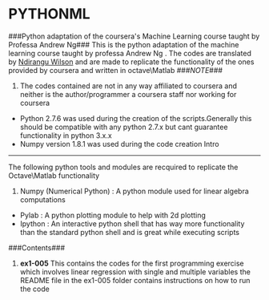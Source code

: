 

PYTHONML
==============
###Python adaptation of the coursera's Machine Learning course  taught by Professa Andrew Ng###
This is the python adaptation of the machine learning course taught by professa Andrew Ng .
The codes are translated by [Ndirangu Wilson](wilson.ndirangu@myshoppingmate.com) and are made to replicate the functionality of the ones provided by coursera and written in octave\Matlab
###*NOTE*###
1. The codes contained are not in any way affiliated to coursera and neither is the author/programmer a coursera staff nor working for coursera
+ Python 2.7.6 was used during the creation of the scripts.Generally this should be compatible with any python 2.7.x but cant guarantee functionality  in python 3.x.x
+ Numpy version 1.8.1 was used during the code creation
Intro
-------
The following python tools and modules are recquired to replicate the Octave\Matlab functionality
  1. Numpy (Numerical Python) : A python module used for linear algebra  computations 
  * Pylab : A python  plotting module to help with 2d plotting 
  * Ipython : An interactive python shell that has way more functionality than the standard python shell and is great while executing scripts


###Contents###
   1. **ex1-005**
   This contains the codes for the first programming exercise which involves linear regression with single and multiple variables
       the README file in the ex1-005 folder  contains instructions on how to run the code

 
